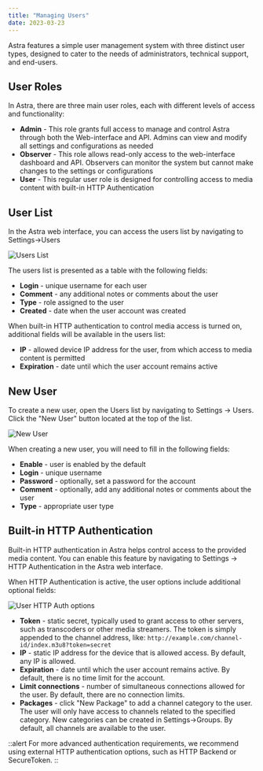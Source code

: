 ```yaml
---
title: "Managing Users"
date: 2023-03-23
---
```


Astra features a simple user management system with three distinct user types, designed to cater to the needs of administrators, technical support, and end-users.

## User Roles

In Astra, there are three main user roles, each with different levels of access and functionality:

- **Admin** - This role grants full access to manage and control Astra through both the Web-interface and API. Admins can view and modify all settings and configurations as needed
- **Observer** - This role allows read-only access to the web-interface dashboard and API. Observers can monitor the system but cannot make changes to the settings or configurations
- **User** - This regular user role is designed for controlling access to media content with built-in HTTP Authentication

## User List

In the Astra web interface, you can access the users list by navigating to Settings->Users

![Users List](https://storage.crisp.chat/users/helpdesk/website/ba41e739dc7e3800/users_1vi4yx1.png)

The users list is presented as a table with the following fields:

- **Login** - unique username for each user
- **Comment** - any additional notes or comments about the user
- **Type** - role assigned to the user
- **Created** - date when the user account was created

When built-in HTTP authentication to control media access is turned on, additional fields will be available in the users list:

- **IP** - allowed device IP address for the user, from which access to media content is permitted
- **Expiration** - date until which the user account remains active

## New User

To create a new user, open the Users list by navigating to Settings -> Users. Click the "New User" button located at the top of the list.

![New User](https://storage.crisp.chat/users/helpdesk/website/ba41e739dc7e3800/new-user_1886kvo.png)

When creating a new user, you will need to fill in the following fields:

- **Enable** - user is enabled by the default
- **Login** - unique username
- **Password** - optionally, set a password for the account
- **Comment** - optionally, add any additional notes or comments about the user
- **Type** - appropriate user type

## Built-in HTTP Authentication

Built-in HTTP authentication in Astra helps control access to the provided media content. You can enable this feature by navigating to Settings -> HTTP Authentication in the Astra web interface.

When HTTP Authentication is active, the user options include additional optional fields:

![User HTTP Auth options](https://storage.crisp.chat/users/helpdesk/website/ba41e739dc7e3800/user-auth_1acb2cg.png)

- **Token** - static secret, typically used to grant access to other servers, such as transcoders or other media streamers. The token is simply appended to the channel address, like: `http://example.com/channel-id/index.m3u8?token=secret`
- **IP** - static IP address for the device that is allowed access. By default, any IP is allowed.
- **Expiration** - date until which the user account remains active. By default, there is no time limit for the account.
- **Limit connections** - number of simultaneous connections allowed for the user. By default, there are no connection limits.
- **Packages** - click "New Package" to add a channel category to the user. The user will only have access to channels related to the specified category. New categories can be created in Settings->Groups. By default, all channels are available to the user.

::alert
For more advanced authentication requirements, we recommend using external HTTP authentication options, such as HTTP Backend or SecureToken.
::
